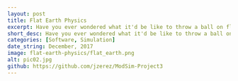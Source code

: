 ```yaml
---
layout: post
title: Flat Earth Physics
excerpt: Have you ever wondered what it'd be like to throw a ball on flat earth? In this computer simulation, a partner and I modeled how a projectile would fly on a flat earth. Optimal parameters were calculated such that the projectile would come back to the launch site.
short_desc: Have you ever wondered what it'd be like to throw a ball on flat earth?
categories: [Software, Simulation]
date_string: December, 2017
image: flat-earth-physics/flat_earth.png
alt: pic02.jpg
github: https://github.com/jzerez/ModSim-Project3
---
```

